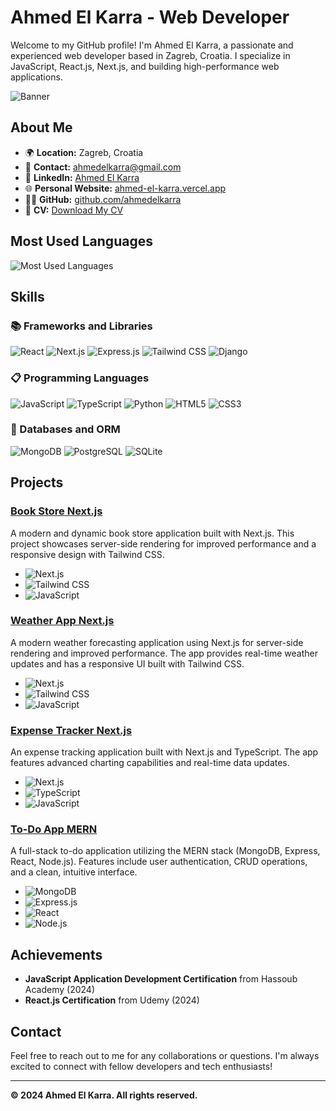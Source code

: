 # Ahmed El Karra - Web Developer

Welcome to my GitHub profile! I'm Ahmed El Karra, a passionate and experienced web developer based in Zagreb, Croatia. I specialize in JavaScript, React.js, Next.js, and building high-performance web applications.

![Banner](https://user-images.githubusercontent.com/27279740/164895446-7bcdb5b4-06dd-4763-aa96-80e0fbdf4667.png)

## About Me

- 🌍 **Location:** Zagreb, Croatia
- 📧 **Contact:** [ahmedelkarra@gmail.com](mailto:ahmedelkarra@gmail.com)
- 💼 **LinkedIn:** [Ahmed El Karra](https://www.linkedin.com/in/ahmed-el-karra-ab4629249)
- 🌐 **Personal Website:** [ahmed-el-karra.vercel.app](https://ahmed-el-karra-portfolio.vercel.app)
- 🧑‍💻 **GitHub:** [github.com/ahmedelkarra](https://github.com/ahmedelkarra)
- 📄 **CV:** [Download My CV](https://drive.google.com/file/d/1dFgQuwXPv0NYkszihCMhU75AFQiQ0ofT/view?usp=sharing)

## Most Used Languages

![Most Used Languages](https://github-readme-stats.vercel.app/api/top-langs/?username=ahmedelkarra&layout=compact&theme=default)

## Skills

### 📚 Frameworks and Libraries

![React](https://img.shields.io/badge/React.js-85%25-blue?style=flat&logo=react&logoColor=white)
![Next.js](https://img.shields.io/badge/Next.js-82%25-black?style=flat&logo=next.js&logoColor=white)
![Express.js](https://img.shields.io/badge/Express.js-90%25-blue?style=flat&logo=express&logoColor=white)
![Tailwind CSS](https://img.shields.io/badge/Tailwind%20CSS-90%25-blue?style=flat&logo=tailwindcss&logoColor=white)
![Django](https://img.shields.io/badge/Django-75%25-green?style=flat&logo=django&logoColor=white)

### 📋 Programming Languages

![JavaScript](https://img.shields.io/badge/JavaScript-90%25-yellow?style=flat&logo=javascript&logoColor=white)
![TypeScript](https://img.shields.io/badge/TypeScript-85%25-blue?style=flat&logo=typescript&logoColor=white)
![Python](https://img.shields.io/badge/Python-80%25-blue?style=flat&logo=python&logoColor=white)
![HTML5](https://img.shields.io/badge/HTML5-85%25-orange?style=flat&logo=html5&logoColor=white)
![CSS3](https://img.shields.io/badge/CSS3-90%25-blue?style=flat&logo=css3&logoColor=white)

### 💾 Databases and ORM

![MongoDB](https://img.shields.io/badge/MongoDB-80%25-green?style=flat&logo=mongodb&logoColor=white)
![PostgreSQL](https://img.shields.io/badge/PostgreSQL-70%25-blue?style=flat&logo=postgresql&logoColor=white)
![SQLite](https://img.shields.io/badge/SQLite-70%25-blue?style=flat&logo=sqlite&logoColor=white)

## Projects

### [Book Store Next.js](https://github.com/ahmedelkarra/book-store-next-js)
A modern and dynamic book store application built with Next.js. This project showcases server-side rendering for improved performance and a responsive design with Tailwind CSS.
- ![Next.js](https://img.shields.io/badge/-Next.js-black?style=flat&logo=next.js&logoColor=white)
- ![Tailwind CSS](https://img.shields.io/badge/-Tailwind%20CSS-blue?style=flat&logo=tailwindcss&logoColor=white)
- ![JavaScript](https://img.shields.io/badge/-JavaScript-yellow?style=flat&logo=javascript&logoColor=white)

### [Weather App Next.js](https://github.com/ahmedelkarra/weather-app-next-js)
A modern weather forecasting application using Next.js for server-side rendering and improved performance. The app provides real-time weather updates and has a responsive UI built with Tailwind CSS.
- ![Next.js](https://img.shields.io/badge/-Next.js-black?style=flat&logo=next.js&logoColor=white)
- ![Tailwind CSS](https://img.shields.io/badge/-Tailwind%20CSS-blue?style=flat&logo=tailwindcss&logoColor=white)
- ![JavaScript](https://img.shields.io/badge/-JavaScript-yellow?style=flat&logo=javascript&logoColor=white)

### [Expense Tracker Next.js](https://github.com/ahmedelkarra/ahmedelkarra-expense-tracker-nextjs)
An expense tracking application built with Next.js and TypeScript. The app features advanced charting capabilities and real-time data updates.
- ![Next.js](https://img.shields.io/badge/-Next.js-black?style=flat&logo=next.js&logoColor=white)
- ![TypeScript](https://img.shields.io/badge/-TypeScript-blue?style=flat&logo=typescript&logoColor=white)
- ![JavaScript](https://img.shields.io/badge/-JavaScript-yellow?style=flat&logo=javascript&logoColor=white)

### [To-Do App MERN](https://github.com/ahmedelkarra/to-do-app-mern-stack)
A full-stack to-do application utilizing the MERN stack (MongoDB, Express, React, Node.js). Features include user authentication, CRUD operations, and a clean, intuitive interface.
- ![MongoDB](https://img.shields.io/badge/-MongoDB-green?style=flat&logo=mongodb&logoColor=white)
- ![Express.js](https://img.shields.io/badge/-Express.js-blue?style=flat&logo=express&logoColor=white)
- ![React](https://img.shields.io/badge/-React.js-blue?style=flat&logo=react&logoColor=white)
- ![Node.js](https://img.shields.io/badge/-Node.js-green?style=flat&logo=node.js&logoColor=white)

## Achievements

- **JavaScript Application Development Certification** from Hassoub Academy (2024)
- **React.js Certification** from Udemy (2024)

## Contact

Feel free to reach out to me for any collaborations or questions. I'm always excited to connect with fellow developers and tech enthusiasts!

---

**© 2024 Ahmed El Karra. All rights reserved.**
